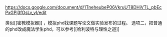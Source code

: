 https://docs.google.com/document/d/1TneheubeP06VkruUT8DHiVTL_pbEcPxGPj3fOsLv_yI/edit

类似[[密教模拟器]] ，模拟phd找课题写论文做实验发布的过程。
选项二，把普通的phd改成魔法学生phd，可以参考[[哈利波特与理性之道]]